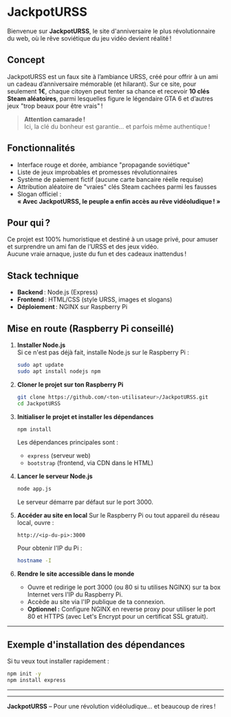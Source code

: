 # JackpotURSS

Bienvenue sur **JackpotURSS**, le site d'anniversaire le plus révolutionnaire du web, où le rêve soviétique du jeu vidéo devient réalité !

## Concept

JackpotURSS est un faux site à l’ambiance URSS, créé pour offrir à un ami un cadeau d’anniversaire mémorable (et hilarant). Sur ce site, pour seulement **1€**, chaque citoyen peut tenter sa chance et recevoir **10 clés Steam aléatoires**, parmi lesquelles figure le légendaire GTA 6 et d’autres jeux "trop beaux pour être vrais" !

> **Attention camarade !**  
> Ici, la clé du bonheur est garantie… et parfois même authentique !

## Fonctionnalités

- Interface rouge et dorée, ambiance "propagande soviétique"
- Liste de jeux improbables et promesses révolutionnaires
- Système de paiement fictif (aucune carte bancaire réelle requise)
- Attribution aléatoire de "vraies" clés Steam cachées parmi les fausses
- Slogan officiel :  
  **« Avec JackpotURSS, le peuple a enfin accès au rêve vidéoludique ! »**

## Pour qui ?

Ce projet est 100% humoristique et destiné à un usage privé, pour amuser et surprendre un ami fan de l’URSS et des jeux vidéo.  
Aucune vraie arnaque, juste du fun et des cadeaux inattendus !

## Stack technique

- **Backend** : Node.js (Express)
- **Frontend** : HTML/CSS (style URSS, images et slogans)
- **Déploiement** : NGINX sur Raspberry Pi

## Mise en route (Raspberry Pi conseillé)

1. **Installer Node.js**  
   Si ce n'est pas déjà fait, installe Node.js sur le Raspberry Pi :
   ```sh
   sudo apt update
   sudo apt install nodejs npm
   ```

2. **Cloner le projet sur ton Raspberry Pi**
   ```sh
   git clone https://github.com/<ton-utilisateur>/JackpotURSS.git
   cd JackpotURSS
   ```

3. **Initialiser le projet et installer les dépendances**
   ```sh
   npm install
   ```
   Les dépendances principales sont :
   - `express` (serveur web)
   - `bootstrap` (frontend, via CDN dans le HTML)

4. **Lancer le serveur Node.js**
   ```sh
   node app.js
   ```
   Le serveur démarre par défaut sur le port 3000.

5. **Accéder au site en local**
   Sur le Raspberry Pi ou tout appareil du réseau local, ouvre :
   ```
   http://<ip-du-pi>:3000
   ```
   Pour obtenir l'IP du Pi :
   ```sh
   hostname -I
   ```

6. **Rendre le site accessible dans le monde**
   - Ouvre et redirige le port 3000 (ou 80 si tu utilises NGINX) sur ta box Internet vers l'IP du Raspberry Pi.
   - Accède au site via l'IP publique de ta connexion.
   - **Optionnel :** Configure NGINX en reverse proxy pour utiliser le port 80 et HTTPS (avec Let's Encrypt pour un certificat SSL gratuit).

---

## Exemple d'installation des dépendances

Si tu veux tout installer rapidement :
```sh
npm init -y
npm install express
```

---
---

**JackpotURSS** – Pour une révolution vidéoludique… et beaucoup de rires !